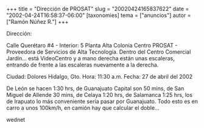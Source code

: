 +++
title = "Dirección de PROSAT"
slug = "20020424165837622"
date = "2002-04-24T16:58:37-06:00"
[taxonomies]
tema = ["anuncios"]
autor = ["Ramón Núñez R."]
+++

Dirección:

Calle Querétaro #4 - Interior: 5 Planta Alta Colonia Centro PROSAT -
Proveedora de Servicios de Alta Tecnología. Dentro del Centro Comercial
Jardín… está VideoCentro y a mano derecha están unas escaleras, entrando
de frente a las escaleras nuevamente a la derecha.

Ciudad: Dolores Hidalgo, Gto. Hora: 11:30 a.m. Fecha: 27 de abril del
2002

De León se hacen 1:30 hrs, de Guanajuato Capital son 50 mins, de San
Miguel de Allende 30 mins, de Celaya 1:20 hrs, de Salamanca 1:25 hrs,
los de Irapuato lo más conveniente sería pasar por Guanajuato. Todo esto
es en carro a unos 100km/h, en camión hay que calcular el doble…

wednet
